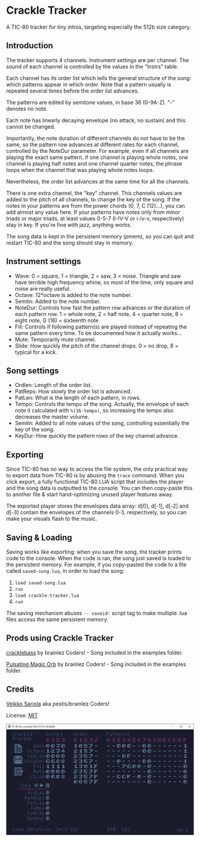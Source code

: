 # Crackle Tracker

A TIC-80 tracker for tiny intros, targeting especially the 512b size
category.


Introduction
------------

The tracker supports 4 channels. Instrument settings are per channel.
The sound of each channel is controlled by the values in the "Instrs"
table.

Each channel has its order list which tells the general structure of the
song: which patterns appear in which order. Note that a pattern usually
is repeated several times before the order list advances.

The patterns are edited by semitone values, in base 36 (0-9A-Z). "-"
denotes no note.

Each note has linearly decaying envelope (no attack, no sustain) and
this cannot be changed.

Importantly, the note duration of different channels do not have to be
the same, so the pattern row advances at different rates for each
channel, controlled by the NoteDur parameter. For example, even if all
channels are playing the exact same pattern, if one channel is playing
whole notes, one channel is playing half notes and one channel quarter
notes, the phrase loops when the channel that was playing whole notes
loops.

Nevertheless, the order list advances at the same time for all the
channels.

There is one extra channel, the "key" channel. This channels values are
added to the pitch of all channels, to change the key of the song. If
the notes in your patterns are from the power chords (0, 7, C (12)...),
you can add almost any value here. If your patterns have notes only from
minor triads or major triads, at least values 0-5-7 (I-IV-V or i-iv-v,
respectively) stay in key. If you're fine with jazz, anything works.

The song data is kept in the persistent memory (pmem), so you can quit
and restart TIC-80 and the song should stay in memory.

Instrument settings
-------------------

- Wave: 0 = square, 1 = triangle, 2 = saw, 3 = noise. Triangle and saw
  have terrible high frequency whine, so most of the time, only square
  and noise are really useful.
- Octave: 12*octave is added to the note number.
- Semitn: Added to the note number.
- NoteDur: Controls how fast the pattern row advances or the duration of
  each pattern row. 1 = whole note, 2 = half note, 4 = quarter note, 8 =
  eight note, G (16) = sixteenth note
- Fill: Controls if following pattern(s) are played instead of repeating
  the same pattern every time. To be documented how it actually works...
- Mute: Temporarily mute channel.
- Slide: How quickly the pitch of the channel drops. 0 = no drop, 8 =
  typical for a kick.


Song settings
-------------

- Ordlen: Length of the order list.
- PatReps: How slowly the order list is advanced.
- PatLen: What is the length of each pattern, in rows.
- Tempo: Controls the tempo of the song. Actually, the envelope of each
  note it calculated with `%(16-tempo)`, so increasing the tempo also
  decreases the master volume.
- Semitn: Added to all note values of the song, controlling essentially
  the key of the song.
- KeyDur: How quickly the pattern rows of the key channel advance.


Exporting
---------

Since TIC-80 has no way to access the file system, the only practical
way to export data from TIC-80 is by abusing the `trace` command. When
you click export, a fully functional TIC-80 LUA script that includes the
player and the song data is outputted to the console. You can then
copy-paste this to another file & start hand-optimizing unused player
features away.

The exported player stores the envelopes data array: d[0], d[-1], d[-2]
and d[-3] contain the envelopes of the channels 0-3, respectively, so
you can make your visuals flash to the music.


Saving & Loading
----------------

Saving works like exporting: when you save the song, the tracker prints
code to the console. When the code is ran, the song just saved is loaded
to the persistent memory. For example, if you copy-pasted the code to a
file called `saved-song.lua`, in order to load the song:

  1. `load saved-song.lua`
  2. `run`
  3. `load crackle-tracker.lua`
  4. `run`

The saving mechanism abuses `-- saveid:` script tag to make multiple
.lua files access the same persistent memory.


Prods using Crackle Tracker
---------------------------

[cracklebass](https://www.pouet.net/prod.php?which=90244) by brainlez
Coders! - Song included in the examples folder.

[Pulsating Magic Orb](https://www.pouet.net/prod.php?which=90937) by
brainlez Coders! - Song included in the examples folder.

Credits
-------

[Veikko Sariola](https://github.com/vsariola) aka pestis/brainlez
Coders!

License: [MIT](LICENSE)

![Screenshot of Crackle Tracker](screenshot.png)